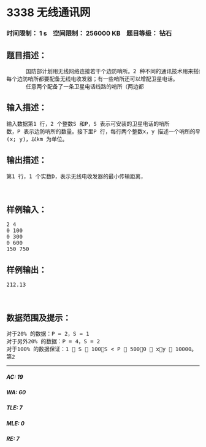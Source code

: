# 3338 无线通讯网   
### 时间限制： 1 s&nbsp;&nbsp;&nbsp;&nbsp;空间限制： 256000 KB&nbsp;&nbsp;&nbsp;&nbsp;题目等级： 钻石  
## 题目描述：  

<pre>
      国防部计划用无线网络连接若干个边防哨所。2 种不同的通讯技术用来搭建无线网络；  
每个边防哨所都要配备无线电收发器；有一些哨所还可以增配卫星电话。  
      任意两个配备了一条卫星电话线路的哨所（两边都
</pre>
  
  
## 输入描述：  

<pre>
输入数据第1 行，2 个整数S 和P，S 表示可安装的卫星电话的哨所  
数，P 表示边防哨所的数量。接下里P 行，每行两个整数x，y 描述一个哨所的平面坐标  
(x; y)，以km 为单位。
</pre>
  
  
## 输出描述：  

<pre>
第1 行，1 个实数D，表示无线电收发器的最小传输距离，
              
            </pre>
  
  
## 样例输入：  

<pre>
2 4  
0 100  
0 300  
0 600  
150 750
</pre>
  
  
## 样例输出：  

<pre>
212.13  
  

</pre>
  
  
## 数据范围及提示：  

<pre>
对于20% 的数据：P = 2，S = 1  
对于另外20% 的数据：P = 4，S = 2  
对于100% 的数据保证：1  S  100，S < P  500，0  x，y  10000。  
第2
</pre>
  
  
***  

##### AC: 19  
##### WA: 60  
##### TLE: 7  
##### MLE: 0  
##### RE: 7  
